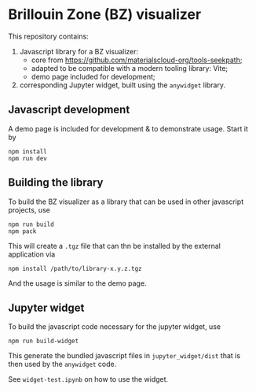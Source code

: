 # Brillouin Zone (BZ) visualizer

This repository contains:

1. Javascript library for a BZ visualizer:
   - core from https://github.com/materialscloud-org/tools-seekpath;
   - adapted to be compatible with a modern tooling library: Vite;
   - demo page included for development;
2. corresponding Jupyter widget, built using the `anywidget` library.

## Javascript development

A demo page is included for development & to demonstrate usage. Start it by

```
npm install
npm run dev
```

## Building the library

To build the BZ visualizer as a library that can be used in other javascript projects, use

```
npm run build
npm pack
```

This will create a `.tgz` file that can thn be installed by the external application via

```
npm install /path/to/library-x.y.z.tgz
```

And the usage is similar to the demo page.

## Jupyter widget

To build the javascript code necessary for the jupyter widget, use

```
npm run build-widget
```

This generate the bundled javascript files in `jupyter_widget/dist` that is then used by the `anywidget` code.

See `widget-test.ipynb` on how to use the widget.
